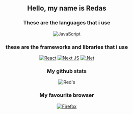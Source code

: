 <div align="center">
  
## Hello, my name is Redas

### These are the languages that i use

![JavaScript](https://img.shields.io/badge/javascript-%23323330.svg?style=for-the-badge&logo=javascript&logoColor=%23F7DF1E)

  
### these are the frameworks and libraries that i use
  
[![React](https://img.shields.io/badge/react-%2320232a.svg?style=for-the-badge&logo=react&logoColor=%2361DAFB)](https://reactjs.org/)
[![Next JS](https://img.shields.io/badge/Next-black?style=for-the-badge&logo=next.js&logoColor=white)](https://nextjs.org/)
[![.Net](https://img.shields.io/badge/.NET-5C2D91?style=for-the-badge&logo=.net&logoColor=white)](https://dotnet.microsoft.com/en-us/)

### My github stats
![Red's](https://github-readme-stats.vercel.app/api?username=Redux3&count_private=true&theme=vision-friendly-dark&show_icons=true)
### My favourite browser

[![Firefox](https://img.shields.io/badge/Firefox-FF7139?style=for-the-badge&logo=Firefox-Browser&logoColor=white)](https://www.mozilla.org/en-US/firefox/new/)
  

